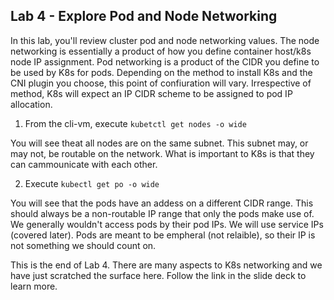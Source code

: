 ## Lab 4 - Explore Pod and Node Networking

In this lab, you'll review cluster pod and node networking values. The node networking is essentially a product of how you define container host/k8s node IP assignment. Pod networking is a product of the CIDR you define to be used by K8s for pods. Depending on the 
method to install K8s and the CNI plugin you choose, this point of confiuration will vary. Irrespective of method, K8s will expect an 
IP CIDR scheme to be assigned to pod IP allocation.

1. From the cli-vm, execute `kubetctl get nodes -o wide`

You will see theat all nodes are on the same subnet. This subnet may, or may not, be routable on the network. What is important to K8s 
is that they can cammounicate with each other.

2. Execute `kubectl get po -o wide`

You will see that the pods have an addess on a different CIDR range. This should always be a non-routable IP range that only the pods 
make use of. We generally wouldn't access pods by their pod IPs. We will use service IPs (covered later). Pods are meant to be empheral (not 
relaible), so their IP is not something we should count on. 

This is the end of Lab 4. There are many aspects to K8s networking and we have just scratched the surface here. Follow the link in the 
slide deck to learn more.
